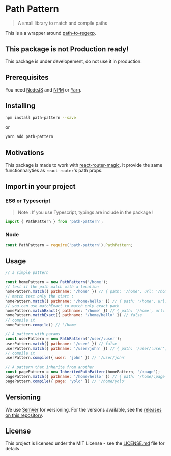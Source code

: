 # Path Pattern
> A small library to match and compile paths

This is a a wrapper around [path-to-regexp](https://github.com/pillarjs/path-to-regexp).

## This package is not Production ready!

This package is under developement, do not use it in production. 

## Prerequisites

You need [NodeJS](https://nodejs.org/en/) and [NPM](https://www.npmjs.com/) or [Yarn](https://yarnpkg.com/en/).

## Installing

```bash
npm install path-pattern --save
```

or

```bash
yarn add path-pattern
```

## Motivations

This package is made to work with [react-router-magic](https://github.com/Realytics/react-router-magic).
It provide the same functionnalyties as `react-router`'s path props.

## Import in your project

### ES6 or Typescript

> Note : If you use Typescript, typings are include in the package !

```js
import { PathPattern } from 'path-pattern';
```

### Node

```js
const PathPattern = require('path-pattern').PathPattern;
```

## Usage

```js
// a simple pattern

const homePattern = new PathPattern('/home');
// test if the path match with a location
homePattern.match({ pathname: '/home' }) // { path: '/home', url: '/home', isExact: true, params: {} }
// match test only the start :
homePattern.match({ pathname: '/home/hello' }) // { path: '/home', url: '/home', isExact: false, params: {} }
// you can use matchExact to match only exact path
homePattern.matchExact({ pathname: '/home' }) // { path: '/home', url: '/home', isExact: true, params: {} }
homePattern.matchExact({ pathname: '/home/hello' }) // false
// compile it
homePattern.compile() // '/home'

// A pattern with params
const userPattern = new PathPattern('/user/:user');
userPattern.match({ pathname: '/user' }) // false
userPattern.match({ pathname: '/user/john' }) // { path: '/user/:user', url: '/user/john', isExact: true, params: { user: 'john' } }
// compile it
userPattern.compile({ user: 'john' }) // '/user/john'

// A pattern that inherite from another
const pagePattern = new InheritedPathPattern(homePattern, '/:page');
pagePattern.match({ pathname: '/home/hello' }) // { path: '/home/:page', url: '/home/hello', isExact: true, params: { page: 'hello' } }
pagePattern.compile({ page: 'yolo' }) // '/home/yolo'
```

## Versioning

We use [SemVer](http://semver.org/) for versioning. For the versions available, see the [releases on this repository](https://github.com/Realytics/path-pattern/releases). 

## License

This project is licensed under the MIT License - see the [LICENSE.md](LICENSE.md) file for details